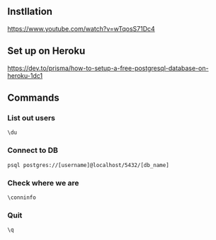 ## Instllation
https://www.youtube.com/watch?v=wTqosS71Dc4

## Set up on Heroku
https://dev.to/prisma/how-to-setup-a-free-postgresql-database-on-heroku-1dc1

## Commands
### List out users
```postgres
\du
```

### Connect to DB
```postgresql
psql postgres://[username]@localhost/5432/[db_name]
```

### Check where we are
```postgresql
\conninfo
```

### Quit
```
\q
```
